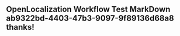 <properties
ms.topic="hero-topic"
ms.test1="hero-topic"
ms.test2="test"/>

## OpenLocalization Workflow Test MarkDown ab9322bd-4403-47b3-9097-9f89136d68a8 thanks!
